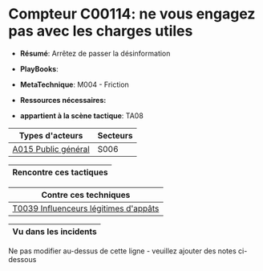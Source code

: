 # Compteur C00114: ne vous engagez pas avec les charges utiles

* **Résumé**: Arrêtez de passer la désinformation

* **PlayBooks**:

* **MetaTechnique**: M004 - Friction

* **Ressources nécessaires:**

* **appartient à la scène tactique**: TA08


|Types d'acteurs |Secteurs |
|----------- |------- |
|[A015 Public général](../../generated_pages/actortypes/A015.md) |S006 |



|Rencontre ces tactiques |
|---------------------- |



|Contre ces techniques |
|------------------------- |
|[T0039 Influenceurs légitimes d'appâts](../../generated_pages/techniques/T0039.md) |



|Vu dans les incidents |
|----------------- |


Ne pas modifier au-dessus de cette ligne - veuillez ajouter des notes ci-dessous